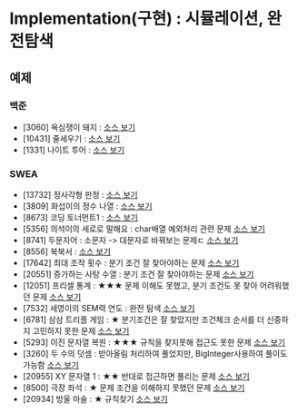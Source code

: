 # Implementation(구현) : 시뮬레이션, 완전탐색

## 예제
### 백준
- [3060] 욕심쟁이 돼지 : [소스 보기](https://github.com/YunSuJeong/Coding-Test/tree/main/%EB%B0%B1%EC%A4%80/Silver/3060.%E2%80%85%EC%9A%95%EC%8B%AC%EC%9F%81%EC%9D%B4%E2%80%85%EB%8F%BC%EC%A7%80)
- [10431] 줄세우기 : [소스 보기](https://github.com/YunSuJeong/Coding-Test/tree/main/%EB%B0%B1%EC%A4%80/Silver/10431.%E2%80%85%EC%A4%84%EC%84%B8%EC%9A%B0%EA%B8%B0)
- [1331] 나이트 투어 : [소스 보기](https://github.com/YunSuJeong/Coding-Test/tree/main/%EB%B0%B1%EC%A4%80/Silver/1331.%E2%80%85%EB%82%98%EC%9D%B4%ED%8A%B8%E2%80%85%ED%88%AC%EC%96%B4)

### SWEA
- [13732] 정사각형 판정 : [소스 보기](https://github.com/YunSuJeong/Coding-Test/tree/main/SWEA/D3/13732.%E2%80%85%EC%A0%95%EC%82%AC%EA%B0%81%ED%98%95%E2%80%85%ED%8C%90%EC%A0%95)
- [3809] 화섭이의 정수 나열 : [소스 보기](https://github.com/YunSuJeong/Coding-Test/tree/main/SWEA/D3/3809.%E2%80%85%ED%99%94%EC%84%AD%EC%9D%B4%EC%9D%98%E2%80%85%EC%A0%95%EC%88%98%E2%80%85%EB%82%98%EC%97%B4)
- [8673] 코딩 토너먼트1 : [소스 보기](https://github.com/YunSuJeong/Coding-Test/tree/main/SWEA/D3/8673.%E2%80%85%EC%BD%94%EB%94%A9%E2%80%85%ED%86%A0%EB%84%88%EB%A8%BC%ED%8A%B81)
- [5356] 의석이의 세로로 말해요 : char배열 예외처리 관련 문제 [소스 보기](https://github.com/YunSuJeong/Coding-Test/tree/main/SWEA/D3/5356.%E2%80%85%EC%9D%98%EC%84%9D%EC%9D%B4%EC%9D%98%E2%80%85%EC%84%B8%EB%A1%9C%EB%A1%9C%E2%80%85%EB%A7%90%ED%95%B4%EC%9A%94)
- [8741] 두문자어 : 소문자 -> 대문자로 바꿔보는 문제ㄷ [소스 보기](https://github.com/YunSuJeong/Coding-Test/tree/main/SWEA/D3/8741.%E2%80%85%EB%91%90%EB%AC%B8%EC%9E%90%EC%96%B4)
- [8556] 북북서 : [소스 보기](https://github.com/YunSuJeong/Coding-Test/tree/main/SWEA/D3/8556.%E2%80%85%EB%B6%81%EB%B6%81%EC%84%9C)
- [17642] 최대 조작 횟수 : 분기 조건 잘 찾아야하는 문제 [소스 보기](https://github.com/YunSuJeong/Coding-Test/tree/main/SWEA/D3/17642.%E2%80%85%EC%B5%9C%EB%8C%80%E2%80%85%EC%A1%B0%EC%9E%91%E2%80%85%ED%9A%9F%EC%88%98)
- [20551] 증가하는 사탕 수열 : 분기 조건 잘 찾아야하는 문제 [소스 보기](https://github.com/YunSuJeong/Coding-Test/tree/main/SWEA/D3/20551.%E2%80%85%EC%A6%9D%EA%B0%80%ED%95%98%EB%8A%94%E2%80%85%EC%82%AC%ED%83%95%E2%80%85%EC%88%98%EC%97%B4)
- [12051] 프리셀 통계 : ★★★ 문제 이해도 못했고, 분기 조건도 못 찾아 어려워했던 문제 [소스 보기](https://github.com/YunSuJeong/Coding-Test/tree/main/SWEA/D3/12051.%E2%80%85%ED%94%84%EB%A6%AC%EC%85%80%E2%80%85%ED%86%B5%EA%B3%84)
- [7532] 세영이의 SEM력 연도 : 완전 탐색 [소스 보기](https://github.com/YunSuJeong/Coding-Test/tree/main/SWEA/D3/7532.%E2%80%85%EC%84%B8%EC%98%81%EC%9D%B4%EC%9D%98%E2%80%85SEM%EB%A0%A5%E2%80%85%EC%97%B0%EB%8F%84)
- [6781] 삼삼 트리플 게임 : ★ 분기조건은 잘 찾았지만 조건체크 순서를 더 신중하지 고민하지 못한 문제 [소스 보기](https://github.com/YunSuJeong/Coding-Test/tree/main/SWEA/D3/6781.%E2%80%85%EC%82%BC%EC%82%BC%E2%80%85%ED%8A%B8%EB%A6%AC%ED%94%8C%E2%80%85%EA%B2%8C%EC%9E%84)
- [5293] 이진 문자열 복원 : ★★★ 규칙을 찾지못해 접근도 못한 문제 [소스 보기](https://github.com/YunSuJeong/Coding-Test/tree/main/SWEA/D3/5293.%E2%80%85%EC%9D%B4%EC%A7%84%E2%80%85%EB%AC%B8%EC%9E%90%EC%97%B4%E2%80%85%EB%B3%B5%EC%9B%90)
- [3260] 두 수의 덧셈 : 받아올림 처리하여 풀었지만, BigInteger사용하여 풀이도 가능함 [소스 보기](https://github.com/YunSuJeong/Coding-Test/tree/main/SWEA/D3/3260.%E2%80%85%EB%91%90%E2%80%85%EC%88%98%EC%9D%98%E2%80%85%EB%8D%A7%EC%85%88)
- [20955] XY 문자열 1 : ★★ 반대로 접근하면 풀리는 문제 [소스 보기](https://github.com/YunSuJeong/Coding-Test/tree/main/SWEA/D3/20955.%E2%80%85XY%E2%80%85%EB%AC%B8%EC%9E%90%EC%97%B4%E2%80%851)
- [8500] 극장 좌석 : ★ 문제 조건을 이해하지 못했던 문제 [소스 보기](https://github.com/YunSuJeong/Coding-Test/tree/main/SWEA/D3/8500.%E2%80%85%EA%B7%B9%EC%9E%A5%E2%80%85%EC%A2%8C%EC%84%9D)
- [20934] 방울 마술 : ★ 규칙찾기 [소스 보기](https://github.com/YunSuJeong/Coding-Test/tree/main/SWEA/D3/20934.%E2%80%85%EB%B0%A9%EC%9A%B8%E2%80%85%EB%A7%88%EC%88%A0)

